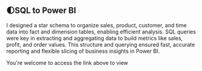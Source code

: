 ## 🌓SQL to Power BI
I designed a star schema to organize sales, product, customer, and time data into fact and dimension tables, enabling efficient analysis. SQL queries were key in extracting and aggregating data to build metrics like sales, profit, and order values. This structure and querying ensured fast, accurate reporting and flexible slicing of business insights in Power BI.

You're welcome to access the link above to view
